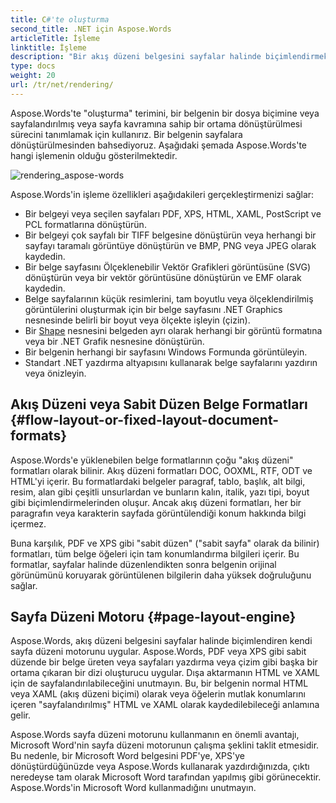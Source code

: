 ```yaml
---
title: C#'te oluşturma
second_title: .NET için Aspose.Words
articleTitle: İşleme
linktitle: İşleme
description: "Bir akış düzeni belgesini sayfalar halinde biçimlendirmek ve bu tür bir belgeyi veya seçilen sayfaları diğer belgelere (PDF, HTML, XPS, vb.) veya görüntülere (TIFF, PNG, SVG vb.) formatlara dönüştürmek için .NET oluşturma özelliği için Aspose.Words'i kullanın. C# kullanarak görüntüleme, daha fazla dönüştürme veya yazdırma."
type: docs
weight: 20
url: /tr/net/rendering/
---
```


Aspose.Words'te "oluşturma" terimini, bir belgenin bir dosya biçimine veya sayfalandırılmış veya sayfa kavramına sahip bir ortama dönüştürülmesi sürecini tanımlamak için kullanırız. Bir belgenin sayfalara dönüştürülmesinden bahsediyoruz. Aşağıdaki şemada Aspose.Words'te hangi işlemenin olduğu gösterilmektedir.

![rendering_aspose-words](/words/net/rendering/rendering-1.png)

Aspose.Words'in işleme özellikleri aşağıdakileri gerçekleştirmenizi sağlar:

- Bir belgeyi veya seçilen sayfaları PDF, XPS, HTML, XAML, PostScript ve PCL formatlarına dönüştürün.
- Bir belgeyi çok sayfalı bir TIFF belgesine dönüştürün veya herhangi bir sayfayı taramalı görüntüye dönüştürün ve BMP, PNG veya JPEG olarak kaydedin.
- Bir belge sayfasını Ölçeklenebilir Vektör Grafikleri görüntüsüne (SVG) dönüştürün veya bir vektör görüntüsüne dönüştürün ve EMF olarak kaydedin.
- Belge sayfalarının küçük resimlerini, tam boyutlu veya ölçeklendirilmiş görüntülerini oluşturmak için bir belge sayfasını .NET Graphics nesnesinde belirli bir boyut veya ölçekte işleyin (çizin).
- Bir [Shape](https://reference.aspose.com/words/tr/net/aspose.words.drawing/shape/) nesnesini belgeden ayrı olarak herhangi bir görüntü formatına veya bir .NET Grafik nesnesine dönüştürün.
- Bir belgenin herhangi bir sayfasını Windows Formunda görüntüleyin.
- Standart .NET yazdırma altyapısını kullanarak belge sayfalarını yazdırın veya önizleyin.

## Akış Düzeni veya Sabit Düzen Belge Formatları {#flow-layout-or-fixed-layout-document-formats}

Aspose.Words'e yüklenebilen belge formatlarının çoğu "akış düzeni" formatları olarak bilinir. Akış düzeni formatları DOC, OOXML, RTF, ODT ve HTML'yi içerir. Bu formatlardaki belgeler paragraf, tablo, başlık, alt bilgi, resim, alan gibi çeşitli unsurlardan ve bunların kalın, italik, yazı tipi, boyut gibi biçimlendirmelerinden oluşur. Ancak akış düzeni formatları, her bir paragrafın veya karakterin sayfada görüntülendiği konum hakkında bilgi içermez.

Buna karşılık, PDF ve XPS gibi "sabit düzen" ("sabit sayfa" olarak da bilinir) formatları, tüm belge öğeleri için tam konumlandırma bilgileri içerir. Bu formatlar, sayfalar halinde düzenlendikten sonra belgenin orijinal görünümünü koruyarak görüntülenen bilgilerin daha yüksek doğruluğunu sağlar.

## Sayfa Düzeni Motoru {#page-layout-engine}

Aspose.Words, akış düzeni belgesini sayfalar halinde biçimlendiren kendi sayfa düzeni motorunu uygular. Aspose.Words, PDF veya XPS gibi sabit düzende bir belge üreten veya sayfaları yazdırma veya çizim gibi başka bir ortama çıkaran bir dizi oluşturucu uygular. Dışa aktarmanın HTML ve XAML için de sayfalandırılabileceğini unutmayın. Bu, bir belgenin normal HTML veya XAML (akış düzeni biçimi) olarak veya öğelerin mutlak konumlarını içeren "sayfalandırılmış" HTML ve XAML olarak kaydedilebileceği anlamına gelir.

Aspose.Words sayfa düzeni motorunu kullanmanın en önemli avantajı, Microsoft Word'nin sayfa düzeni motorunun çalışma şeklini taklit etmesidir. Bu nedenle, bir Microsoft Word belgesini PDF'ye, XPS'ye dönüştürdüğünüzde veya Aspose.Words kullanarak yazdırdığınızda, çıktı neredeyse tam olarak Microsoft Word tarafından yapılmış gibi görünecektir. Aspose.Words'in Microsoft Word kullanmadığını unutmayın.
